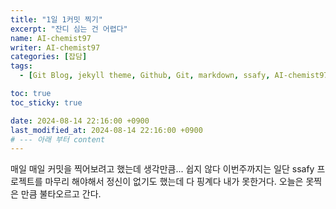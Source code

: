 ```yaml
---
title: "1일 1커밋 찍기"
excerpt: "잔디 심는 건 어렵다"
name: AI-chemist97
writer: AI-chemist97
categories: [잡담]
tags:
  - [Git Blog, jekyll theme, Github, Git, markdown, ssafy, AI-chemist97]

toc: true
toc_sticky: true

date: 2024-08-14 22:16:00 +0900
last_modified_at: 2024-08-14 22:16:00 +0900
# --- 아래 부터 content
---
```


매일 매일 커밋을 찍어보려고 했는데 생각만큼... 쉽지 않다 이번주까지는 일단 ssafy 프로젝트를 마무리 해야해서 정신이 없기도 했는데 다 핑계다 내가 못한거다. 오늘은 못찍은 만큼 불타오르고 간다.
